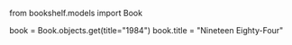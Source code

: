 from bookshelf.models import Book 

book = Book.objects.get(title="1984")
book.title = "Nineteen Eighty-Four"